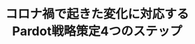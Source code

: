 ---
key: sponsor_tobemarketing
title: コロナ禍で起きた変化に対応するPardot戦略策定4つのステップ
format: short
tags:
  - sponsor
speakers: 
  - shinya_yamamoto
draft: false
---